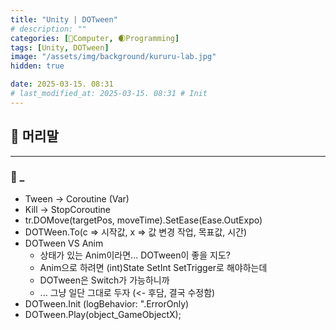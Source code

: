 ```yaml
---
title: "Unity | DOTween"
# description: ""
categories: [💫Computer, 🌒Programming]
tags: [Unity, DOTween]
image: "/assets/img/background/kururu-lab.jpg"
hidden: true

date: 2025-03-15. 08:31
# last_modified_at: 2025-03-15. 08:31 # Init
---
```


## 💫 머리말

---

### 🫧 _

- Tween -> Coroutine (Var)
- Kill -> StopCoroutine
- tr.DOMove(targetPos, moveTime).SetEase(Ease.OutExpo)
- DOTWeen.To(c => 시작값, x => 값 변경 작업, 목표값, 시간)
- DOTween VS Anim
  - 상태가 있는 Anim이라면... DOTween이 좋을 지도?
  - Anim으로 하려면 (int)State SetInt SetTrigger로 해야하는데
  - DOTween은 Switch가 가능하니까
  - ... 그냥 일단 그대로 두자 (<- 후담, 결국 수정함)
- DOTween.Init (logBehavior: ".ErrorOnly)
- DOTween.Play(object_GameObjectX);
